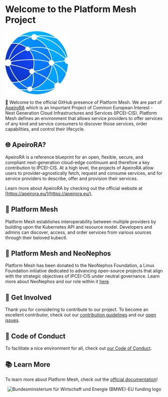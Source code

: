 # Welcome to the Platform Mesh Project

<img src="../assets/logo.svg" alt="Platform Mesh Logo" width="200" />

:wave: Welcome to the official GitHub presence of Platform Mesh. We are part of [ApeiroRA](https://apeirora.eu/content/projects/) which is an Important Project of Common European Interest - Next Generation Cloud Infrastructures and Services (IPCEI-CIS). Platform Mesh defines an environment that allows service providers to offer services of any kind and service consumers to discover those services, order capabilities, and control their lifecycle.

## :globe_with_meridians: ApeiroRA?

ApeiroRA is a reference blueprint for an open, flexible, secure, and compliant next-generation cloud-edge continuum and therefore a key contribution to IPCEI-CIS. At a high level, the projects of ApeiroRA allow users to provider-agnostically fetch, request and consume services, and for service providers to describe, offer and provision their services.

Learn more about ApeiroRA by checking out the official website at [https://apeirora.eu/](https://apeirora.eu/).

## :handshake: Platform Mesh

Platform Mesh establishes interoperability between multiple providers by building upon the Kubernetes API and resource model. Developers and admins can discover, access, and order services from various sources through their beloved kubectl.
## :pushpin: Platform Mesh and NeoNephos


Platform Mesh has been donated to the NeoNephos Foundation, a Linux Foundation initiative dedicated to advancing open-source projects that align with the strategic objectives of IPCEI-CIS under neutral governance. Learn more about NeoNephos and our role within it [here](https://neonephos.org).

## :busts_in_silhouette: Get Involved

Thank you for considering to contribute to our project.
To become an excellent contributor, check out our [contribution guidelines](https://github.com/platform-mesh/.github/blob/main/CONTRIBUTING.md) and our [open issues](https://github.com/issues?q=is%3Aopen+is%3Aissue+org%3Aplatform-mesh+archived%3Afalse+).

## :blue_heart: Code of Conduct

To facilitate a nice environment for all, check out [our Code of Conduct](https://github.com/platform-mesh/.github/blob/main/CODE_OF_CONDUCT.md).

## :books: Learn More

To learn more about Platform Mesh, check out the [official documentation](https://documentation.apeirora.eu/platform-mesh)!

<p align="center">
  <img alt="Bundesministerium für Wirtschaft und Energie (BMWE)-EU funding logo" src="https://apeirora.eu/assets/img/BMWK-EU.png" width="400"/>
</p>
